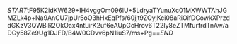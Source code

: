 $START$tF95K2idKW629+IH4vggOm096lU+5LdryaTYunuXc01MXWWTAhJGMZLk4p+Na9AnCU7jpUr5oO3hHxEqPfs/60jjt9ZOyjKci08aRiOifDCowkXPrzddGKzV3QWBiR2OkOax4ntLirK2uf6eAUpGcHrov6T22Iy8eZTMfurfrdTnAw/aDGy58Ze9Ug1DJFD/B4W0CDvv6pN1iuS7/ms+Pg==$END$